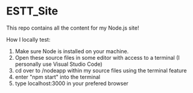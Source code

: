 # ESTT_Site
This repo contains all the content for my Node.js site!

How I locally test:
1. Make sure Node is installed on your machine.
2. Open these source files in some editor with access to a terminal (I personally use Visual Studio Code)
3. cd over to /nodeapp within my source files using the terminal feature
4. enter "npm start" into the terminal
5. type localhost:3000 in your prefered browser
